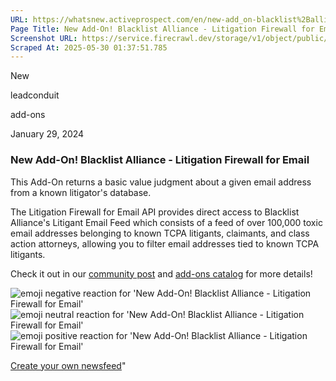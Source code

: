 ```yaml
---
URL: https://whatsnew.activeprospect.com/en/new-add_on-blacklist%2Balliance%2Blitigation%2Bfirewall%2Bfor%2Bemail
Page Title: New Add-On! Blacklist Alliance - Litigation Firewall for Email
Screenshot URL: https://service.firecrawl.dev/storage/v1/object/public/media/screenshot-55caea00-43eb-42cc-8022-fe27c1f310b3.png
Scraped At: 2025-05-30 01:37:51.785
---
```

New






leadconduit





add-ons



January 29, 2024

### New Add-On! Blacklist Alliance - Litigation Firewall for Email

This Add-On returns a basic value judgment about a given email address from a known litigator's database.

The Litigation Firewall for Email API provides direct access to Blacklist Alliance's Litigant Email Feed which consists of a feed of over 100,000 toxic email addresses belonging to known TCPA litigants, claimants, and class action attorneys, allowing you to filter email addresses tied to known TCPA litigants.

Check it out in our [community post](https://community.activeprospect.com/posts/5305145) and [add-ons catalog](https://activeprospect.com/leadconduit/add-on-services/blacklist/litigation_firewall_email/) for more details!

![emoji negative reaction for 'New Add-On! Blacklist Alliance - Litigation Firewall for Email'](https://app.getbeamer.com/images/emojiNeg.svg)![emoji neutral reaction for 'New Add-On! Blacklist Alliance - Litigation Firewall for Email'](https://app.getbeamer.com/images/emojiNeut.svg)![emoji positive reaction for 'New Add-On! Blacklist Alliance - Litigation Firewall for Email'](https://app.getbeamer.com/images/emojiPos.svg)

[Create your own newsfeed](https://www.getbeamer.com/?ref=watermark_MErKJCnu12412_public&company=ActiveProspect&watermarkRef=create&utm_term=MErKJCnu12412&utm_content=ActiveProspect&utm_source=standalone&utm_medium=footer&utm_campaign=create)"

